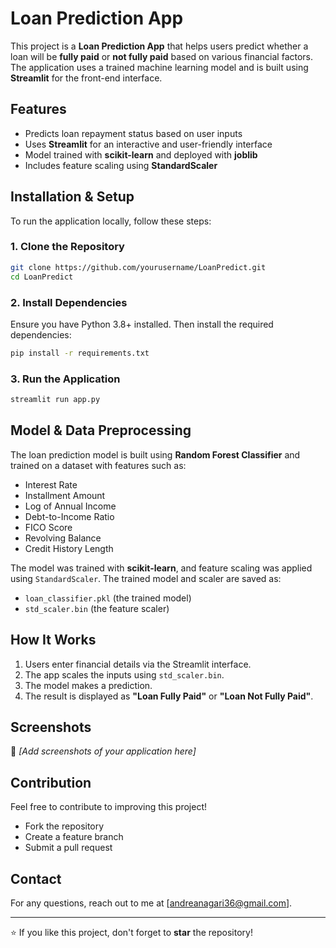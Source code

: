 # Loan Prediction App

This project is a **Loan Prediction App** that helps users predict whether a loan will be **fully paid** or **not fully paid** based on various financial factors. The application uses a trained machine learning model and is built using **Streamlit** for the front-end interface.

## Features
- Predicts loan repayment status based on user inputs
- Uses **Streamlit** for an interactive and user-friendly interface
- Model trained with **scikit-learn** and deployed with **joblib**
- Includes feature scaling using **StandardScaler**

## Installation & Setup
To run the application locally, follow these steps:

### **1. Clone the Repository**
```bash
git clone https://github.com/yourusername/LoanPredict.git
cd LoanPredict
```

### **2. Install Dependencies**
Ensure you have Python 3.8+ installed. Then install the required dependencies:
```bash
pip install -r requirements.txt
```

### **3. Run the Application**
```bash
streamlit run app.py
```

## Model & Data Preprocessing
The loan prediction model is built using **Random Forest Classifier** and trained on a dataset with features such as:
- Interest Rate
- Installment Amount
- Log of Annual Income
- Debt-to-Income Ratio
- FICO Score
- Revolving Balance
- Credit History Length

The model was trained with **scikit-learn**, and feature scaling was applied using `StandardScaler`. The trained model and scaler are saved as:
- `loan_classifier.pkl` (the trained model)
- `std_scaler.bin` (the feature scaler)

## How It Works
1. Users enter financial details via the Streamlit interface.
2. The app scales the inputs using `std_scaler.bin`.
3. The model makes a prediction.
4. The result is displayed as **"Loan Fully Paid"** or **"Loan Not Fully Paid"**.

## Screenshots
🚀 *[Add screenshots of your application here]*

## Contribution
Feel free to contribute to improving this project!
- Fork the repository
- Create a feature branch
- Submit a pull request

## Contact
For any questions, reach out to me at [andreanagari36@gmail.com].

---
⭐ If you like this project, don't forget to **star** the repository!

